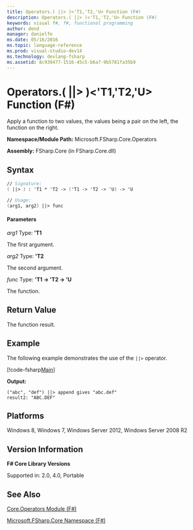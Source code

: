 ```yaml
---
title: Operators.( ||> )<'T1,'T2,'U> Function (F#)
description: Operators.( ||> )<'T1,'T2,'U> Function (F#)
keywords: visual f#, f#, functional programming
author: dend
manager: danielfe
ms.date: 05/16/2016
ms.topic: language-reference
ms.prod: visual-studio-dev14
ms.technology: devlang-fsharp
ms.assetid: 8c939477-1516-45c5-b6a7-9b5781fa35b9 
---
```


# Operators.( ||> )<'T1,'T2,'U> Function (F#)

Apply a function to two values, the values being a pair on the left, the function on the right.

**Namespace/Module Path:** Microsoft.FSharp.Core.Operators

**Assembly:** FSharp.Core (in FSharp.Core.dll)


## Syntax

```fsharp
// Signature:
( ||> ) : 'T1 * 'T2 -> ('T1 -> 'T2 -> 'U) -> 'U

// Usage:
(arg1, arg2) ||> func
```

#### Parameters
*arg1*
Type: **'T1**


The first argument.


*arg2*
Type: **'T2**


The second argument.


*func*
Type: **'T1 -&gt; 'T2 -&gt; 'U**


The function.

## Return Value

The function result.

## Example

The following example demonstrates the use of the `||>` operator.

[!code-fsharp[Main](snippets/fsoperators/snippet2.fs)]

**Output:**

```
("abc", "def") ||> append gives "abc.def"
result2: "ABC.DEF"
```

## Platforms
Windows 8, Windows 7, Windows Server 2012, Windows Server 2008 R2

## Version Information
**F# Core Library Versions**

Supported in: 2.0, 4.0, Portable

## See Also
[Core.Operators Module &#40;F&#35;&#41;](Core.Operators-Module-%5BFSharp%5D.md)

[Microsoft.FSharp.Core Namespace &#40;F&#35;&#41;](Microsoft.FSharp.Core-Namespace-%5BFSharp%5D.md)
